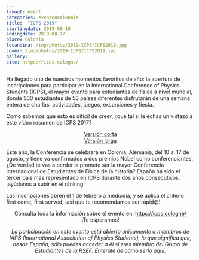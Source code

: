 ```yaml
---
layout: event
categories: eventonazionale
title:  "ICPS 2019"
startingdate: 2019-08-10
endingdate: 2019-08-17
place: Colonia
locandina: /img/photos/2019-ICPS/ICPS2019.jpg
cover: /img/photos/2019-ICPS/ICPS2019.jpg
gallery:
site: https://icps.cologne/
---
```


Ha llegado uno de nuestros momentos favoritos de año: la apertura de inscripciones para participar en la International Conference of Physics Students (ICPS), el mayor evento para estudiantes de física a nivel mundial, donde 500 estudiantes de 50 países diferentes disfrutarán de una semana entera de charlas, actividades, juegos, excursiones y fiesta.

Como sabemos que esto es difícil de creer, ¿qué tal si le echas un vistazo a este vídeo resumen de ICPS 2017?
<center><a href="https://www.youtube.com/watch?v=0MWMx-Klmms">Versión corta</a></center>
<center><a href="https://www.youtube.com/watch?v=GcoZuXLViAA">Versión larga</a></center>

Este año, la Conferencia se celebrará en Colonia, Alemania, del 10 al 17 de agosto, y tiene ya confirmados a dos premios Nobel como conferenciantes. ¿De verdad te vas a perder la promete ser la mayor Conferencia Internacional de Estudiantes de Física de la historia? España ha sido el tercer país más representado en ICPS durante dos años consecutivos, ¡ayúdanos a subir en el ránking!

Las inscripciones abren el 1 de febrero a mediodía, y se aplica el criterio first come, first served, ¡así que te recomendamos ser rápid@!
<center>Consulta toda la información sobre el evento en: <a href="https://icps.cologne/">https://icps.cologne/</a></center>
<center>¡Te esperamos!</center>


<p><center><i>La participación en este evento está abierta únicamente a miembros de IAPS (International Association of Physics Students), lo que significa que, desde España, sólo puedes acceder a él si eres miembro del Grupo de Estudiantes de la RSEF. Entérate de cómo serlo <a href="/inscripcion/">aquí</a>.</i></center></p>

